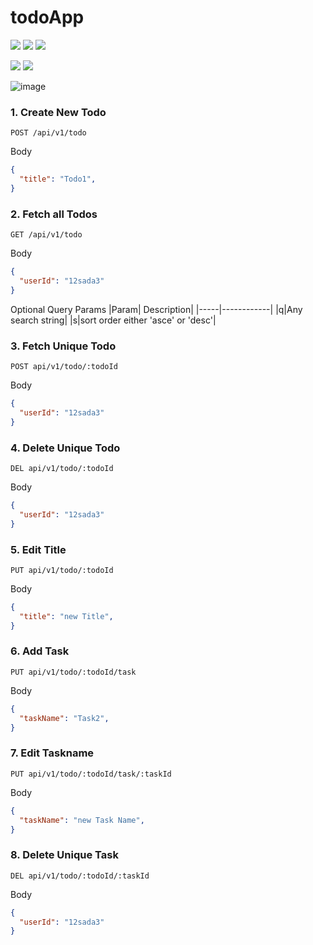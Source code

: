 # todoApp

<img  src="https://img.shields.io/badge/React-UI-blue"> <img  src="https://img.shields.io/badge/react--router-Routing-important"> <img  src="https://img.shields.io/badge/Tailwind%20CSS-Styling-blueviolet">

<img  src="https://img.shields.io/badge/Express-Back%20End-blue"> <img  src="https://img.shields.io/badge/MongoDB-Database-yellowgreen">

![image](https://user-images.githubusercontent.com/43786036/206683167-09b14660-41bf-49e2-a639-163280855862.png)

### 1. Create New Todo

```
POST /api/v1/todo
```

Body

```JSON
{
  "title": "Todo1",
}
```

### 2. Fetch all Todos

```
GET /api/v1/todo
```
Body

```JSON
{
  "userId": "12sada3"
}
```

Optional Query Params
|Param| Description|
|-----|------------|
|q|Any search string|
|s|sort order either 'asce' or 'desc'|

### 3. Fetch Unique Todo

```
POST api/v1/todo/:todoId
```

Body

```JSON
{
  "userId": "12sada3"
}
```

### 4. Delete Unique Todo

```
DEL api/v1/todo/:todoId
```

Body

```JSON
{
  "userId": "12sada3"
}
```

### 5. Edit Title

```
PUT api/v1/todo/:todoId
```

Body

```JSON
{
  "title": "new Title",
}
```

### 6. Add Task

```
PUT api/v1/todo/:todoId/task
```

Body

```JSON
{
  "taskName": "Task2",
}
```

### 7. Edit Taskname

```
PUT api/v1/todo/:todoId/task/:taskId
```

Body

```JSON
{
  "taskName": "new Task Name",
}
```

### 8. Delete Unique Task

```
DEL api/v1/todo/:todoId/:taskId
```

Body

```JSON
{
  "userId": "12sada3"
}
```

